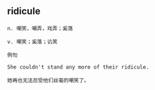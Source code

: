 ## ridicule
```
n. 嘲笑，嘲弄，戏弄；奚落

v. 嘲笑；奚落；讥笑

例句

She couldn't stand any more of their ridicule.

她再也无法忍受他们丝毫的嘲笑了。
```
